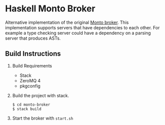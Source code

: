 Haskell Monto Broker
====================

Alternative implementation of the original [Monto broker](https://bitbucket.org/inkytonik/monto).
This implementation supports servers that have dependencies to each other. For
example a type checking server could have a dependency on a parsing server that
produces ASTs.

Build Instructions
------------------

1. Build Requirements
    * Stack
    * ZeroMQ 4
    * pkgconfig

2. Build the project with stack.

   ```shell
   $ cd monto-broker
   $ stack build
   ```

3. Start the broker with `start.sh`
